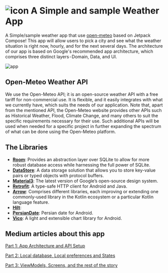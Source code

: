 #   ![icon](https://github.com/user-attachments/assets/5f0d048e-ad81-46c5-8927-0cf499c54c7c) A Simple and sample Weather App
 

A Simple/sample weather app that use [open-meteo](https://open-meteo.com) based on Jetpack Compose!
This app will allow users to pick a city and see what the weather situation is right now, hourly, and for the next several days. ⁤The architecture of our app is based on Google's recommended app architecture, which comprises three distinct layers - Domain, Data, and UI.


![app](https://github.com/user-attachments/assets/98078bdf-9fc8-4b4c-a8d0-abc08966e861)


## Open-Meteo Weather API
We use the Open-Meteo API; it is an open-source weather API with a free tariff for non-commercial use. It is flexible, and it easily integrates with what we currently have, which suits the needs of our application. Note that, apart from the mentioned API, the Open-Meteo website provides other APIs such as Historical Weather, Flood, Climate Change, and many others to suit the specific requirements necessary for their use. Such additional APIs will be used when needed for a specific project in further expanding the spectrum of what can be done using the Open-Meteo platform.
## The Libraries
* [**Room**](https://developer.android.com/jetpack/androidx/releases/room): Provides an abstraction layer over SQLite to allow for more robust database access while harnessing the full power of SQLite.
* [**DataStore**](https://developer.android.com/topic/libraries/architecture/datastore): A data storage solution that allows you to store key-value pairs or typed objects with protocol buffers.
* [**Material3**](https://m3.material.io): The latest version of Google’s open-source design system.
* [**Retrofit**](https://square.github.io/retrofit/): A type-safe HTTP client for Android and Java.
* [**Arrow**](https://arrow-kt.io/learn/overview/): Comprises different libraries, each improving or extending one commonly-used library in the Kotlin ecosystem or a particular Kotlin language feature.
* [**Hilt**](https://developer.android.com/training/dependency-injection/hilt-android): 
* [**PersianDate**](https://github.com/samanzamani/PersianDate?tab=readme-ov-file#example): Persian date for Android.
* [**Vico**](https://patrykandpatrick.com/vico/wiki/): A light and extensible chart library for Android.

## Medium articles about this app

[Part 1: App Architecture and API Setup](https://medium.com/@owmo13/forecasting-weather-with-open-meteo-api-using-jetpack-compose-7e58387f10e1)

[Part 2: Local database, Local preferences and States](https://medium.com/@owmo13/forecasting-weather-with-open-meteo-api-using-jetpack-compose-7f7f72e4963e)

[Part 3: ViewModels, Screens, and the rest of the story](https://medium.com/@owmo13/forecasting-weather-with-open-meteo-api-using-jetpack-compose-5c99da611181)
  

